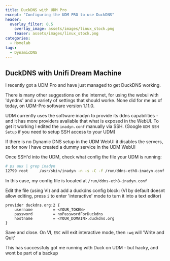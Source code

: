 ```yaml
---
title: DuckDNS with UDM Pro
except: "Configuring the UDM PRO to use DuckDNS"
header:
  overlay_filter: 0.5
    overlay_image: assets/images/linux_stock.png
    teaser: assets/images/linux_stock.png
categories:
  - Homelab
tags:
  - DynamicDNS
---
```


## DuckDNS with Unifi Dream Machine

I recently got a UDM Pro and have just managed to get DuckDNS working.

There is many other suggestions on the internet, for using the webui with 'dyndns' and a variety of settings that should worke.
None did for me as of today, on UDM-Pro software version 1.11.0.

UDM currently uses the software inadyn to provide its ddns capabilities - and it has more providers avaliable that what is exposed in the WebUI.
To get it working I edited the `inadyn.conf` manually via SSH.
(Google `UDM SSH Setup` if you need to setup SSH access to your UDM)

If there is no Dynamic DNS setup in the UDM WebUI it disables the servers, so for now I have created a dummy service in the UDM WebUI

Once SSH'd into the UDM, check what config the file your UDM is running:

```bash
# ps aux | grep inadyn
12799 root     /usr/sbin/inadyn -n -s -C -f /run/ddns-eth8-inadyn.conf
```

In this case, my config file is located at `/run/ddns-eth8-inadyn.conf`

Edit the file (using VI) and add a duckdns config block:
(VI by default doesnt allow editing, press `i` to enter 'interactive' mode to turn it into a text editor)

```text
provider duckdns.org:2 {
    username         = <YOUR_TOKEN>
    password         = noPasswordForDuckdns
    hostname         = <YOUR_DOMAIN>.duckdns.org
}
```

Save and close.  On VI, `ESC` will exit interactive mode, then `:wq` will 'Write and Quit'

This has successfuly got me running with Duck on UDM - but hacky, and wont be part of a backup
